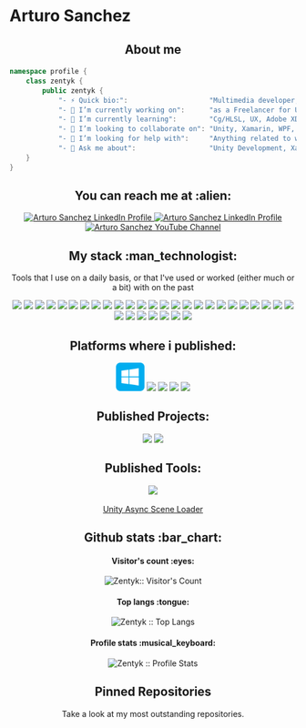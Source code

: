 # Arturo Sanchez

<h2 align="center">About me</h2>

```cs
namespace profile {
    class zentyk {
        public zentyk {
            "- ⚡ Quick bio:":                    "Multimedia developer, expert in Unity3D and Specialized .Net Developer",
            "- 🔭 I’m currently working on":      "as a Freelancer for Unity, WebAPIs and Mobile Projects",
            "- 🌱 I’m currently learning":        "Cg/HLSL, UX, Adobe XD Plugin Development and GraphQL",
            "- 👯 I’m looking to collaborate on": "Unity, Xamarin, WPF, WCF or ASP.net Projects",
            "- 🤔 I’m looking for help with":     "Anything related to what I am currently learning 😅",
            "- 💬 Ask me about":                  "Unity Development, Xamarin.Forms or anyting related to .Net technologies",
    }
}
```

<h2 align="center">You can reach me at :alien:</h2>

<p align="center">
   <a href="https://twitter.com/zentykdev">
    <img src="https://www.vectorlogo.zone/logos/twitter/twitter-icon.svg" alt="Arturo Sanchez LinkedIn Profile" height="30" width="30">
  </a>
    
  <a href="https://www.linkedin.com/in/zentykdev/">
    <img src="https://www.vectorlogo.zone/logos/linkedin/linkedin-icon.svg" alt="Arturo Sanchez LinkedIn Profile" height="30" width="30">
  </a>
  
  <a href="https://www.youtube.com/channel/UCXrJCF3eQsel1PvH0sIvY8Q">
    <img src="https://www.vectorlogo.zone/logos/youtube/youtube-icon.svg" alt="Arturo Sanchez YouTube Channel" height="30" width="30">
  </a>
</p>

<h2 align="center">My stack :man_technologist:</h2>

<p align="center">Tools that I use on a daily basis, or that I've used or worked (either much or a bit) with on the past</p>
<p align="center">
      <img src='https://www.vectorlogo.zone/logos/unity3d/unity3d-icon.svg' height='50px'>
      <img src='https://github.com/uiwjs/file-icons/blob/master/icon/shaderlab.svg' height='50px'>
      <img src='https://github.com/detain/svg-logos/blob/master/svg/adobe-xd.svg' height='50px'>
      <img src='https://raw.githubusercontent.com/sammwyy/sammwyy/master/skills/csharp.png' height='50px'>
      <!--<img src="https://www.vectorlogo.zone/logos/swift/swift-icon.svg" height='50px'/>-->
      <!--<img src="https://www.vectorlogo.zone/logos/java/java-vertical.svg" height='50px'/>-->
      <!--<img src="https://www.vectorlogo.zone/logos/kotlinlang/kotlinlang-icon.svg" height='50px'/>-->
      <img src='https://github.com/detain/svg-logos/blob/master/svg/xamarin.svg' height='50px'>
      <img src="https://vuejs.org/images/logo.png" heigth="50px" width="50px"/></a>
      <img src='https://www.vectorlogo.zone/logos/stripe/stripe-icon.svg' height='50px'>
      <img src='https://github.com/detain/svg-logos/blob/master/svg/paypal-icon.svg' height='50px'>
      <img src="https://img.icons8.com/color/48/000000/html-5.png" height='50px'/>
      <img src="https://img.icons8.com/color/48/000000/css3.png" height='50px'/>
      <img src="https://www.vectorlogo.zone/logos/sass-lang/sass-lang-icon.svg" height='50px'/>
      <img src="https://img.icons8.com/color/48/000000/javascript.png" height='50px'/>
      <img src="https://img.icons8.com/color/48/000000/typescript.png" height='50px'/>
      <img src="https://www.vectorlogo.zone/logos/dotnet/dotnet-vertical.svg" height='50px'/>
      <img src="https://img.icons8.com/color/48/000000/nodejs.png" height='50px'/>
      <img src="https://img.icons8.com/color/48/000000/docker.png" height='50px'/>
      <img src="https://www.vectorlogo.zone/logos/kubernetes/kubernetes-icon.svg" height='50px'/>
      <img src="https://www.vectorlogo.zone/logos/amazon_aws/amazon_aws-icon.svg" height='50px'/>
      <img src="https://www.vectorlogo.zone/logos/microsoft_azure/microsoft_azure-icon.svg" height='50px'/>
      <img src='https://www.vectorlogo.zone/logos/d3js/d3js-icon.svg' height='50px'>
      <img src='https://www.vectorlogo.zone/logos/nginx/nginx-icon.svg' height='50px'>
      <img src='https://www.vectorlogo.zone/logos/apache/apache-icon.svg' height='50px'>
      <img src='https://raw.githubusercontent.com/sammwyy/sammwyy/master/skills/php.png' height='50px'>
      <img src='https://www.vectorlogo.zone/logos/laravel/laravel-icon.svg' height='50px'>
      <img src="https://github.com/detain/svg-logos/blob/master/svg/microsoft-sql-server.svg" height='50px'/>
      <img src="https://www.vectorlogo.zone/logos/mariadb/mariadb-icon.svg" height='50px'/>
      <!--<img src="https://www.vectorlogo.zone/logos/graphql/graphql-icon.svg" height='50px'/>-->
      <img src="https://img.icons8.com/color/48/000000/mongodb.png" height='50px'/>
      <img src="https://www.vectorlogo.zone/logos/ubuntu/ubuntu-tile.svg" height='50px'/>
      <img src="https://www.vectorlogo.zone/logos/centos/centos-icon.svg" height='50px'/>
      <img src="https://www.vectorlogo.zone/logos/appcenterms/appcenterms-tile.svg" height='50px'/>
      <img src="https://www.vectorlogo.zone/logos/sentryio/sentryio-icon.svg" height='50px'/>
      <img src="https://www.vectorlogo.zone/logos/webcomponents/webcomponents-official.svg" height='50px'/>
      <!--<img src="https://www.vectorlogo.zone/logos/webassembly/webassembly-icon.svg" height='50px'/>-->
</p>

<h2 align="center">Platforms where i published:</h2>
<p align="center">
    <img src="https://github.com/edent/SuperTinyIcons/blob/master/images/svg/windows.svg" height='50px'/>
    <img src="https://www.vectorlogo.zone/logos/android/android-tile.svg" height='50px'/>
    <img src="https://www.vectorlogo.zone/logos/apple/apple-tile.svg" height='50px'/>
    <img src="https://www.vectorlogo.zone/logos/xbox/xbox-icon.svg" height='50px'/>
    <img src="https://upload.wikimedia.org/wikipedia/commons/2/25/WebGL_Logo.svg" height='50px'/>
</p>

<h2 align="center">Published Projects:</h2>
<p align="center">
    <a href="https://play.google.com/store/apps/details?id=com.orthocana.runy"><img src="https://image.winudf.com/v2/image1/Y29tLm9ydGhvY2FuYS5ydW55X2ljb25fMTU3OTE2NDM5NF8wMjE/icon.png?w=170&fakeurl=1" heigth="128" width="128"/></a>
   <a href="https://www.cotocrafter.com/"><img src="https://cotocrafter.blob.core.windows.net/cotocrafter/Cotocrafter_Color.png?sv=2019-10-10&st=2021-01-03T03%3A58%3A00Z&se=2022-01-01T03%3A58%3A00Z&sr=b&sp=r&sig=Z3wLEofpWIN8F7c3uZtJyQoi9gK11lGrF2dQlQvIXyo%3D" heigth="128" width="128"/></a>
</p>

<h2 align="center">Published Tools:</h2>
<p align="center">
    <a href="https://www.notion.so/Unity-Async-Scene-Loader-fd53b69e400143c6abb397903f5bd020">    
        <p align="center">
            <img src='https://www.vectorlogo.zone/logos/unity3d/unity3d-icon.svg' height='50px'>
            <p align="center">
                Unity Async Scene Loader
            </p>
        </p>
    </a>    
</p>

<h2 align="center">Github stats :bar_chart:</h2>

<h4 align="center">Visitor's count :eyes:</h4>

<p align="center"><img src="https://profile-counter.glitch.me/{zentyk}/count.svg" alt="Zentyk:: Visitor's Count" /></p>

<h4 align="center">Top langs :tongue:</h4>

<p align="center"><img src="https://github-readme-stats.vercel.app/api/top-langs/?username=zentyk&langs_count=10&theme=tokyonight&layout=compact" alt="Zentyk :: Top Langs" /></p>

<h4 align="center">Profile stats :musical_keyboard:</h4>

<p align="center"><img src="https://github-readme-stats.vercel.app/api?username=zentyk&show_icons=true&theme=synthwave" alt="Zentyk :: Profile Stats" /></p>

<h2 align="center">Pinned Repositories</h2>
<p align="center">Take a look at my most outstanding repositories.</p>
